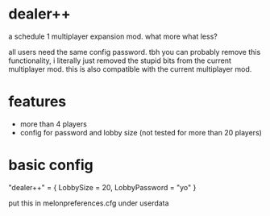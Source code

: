 # dealer++
a schedule 1 multiplayer expansion mod. what more what less?

all users need the same config password. tbh you can probably remove this functionality, i literally just removed the stupid bits from the current multiplayer mod.
this is also compatible with the current multiplayer mod. 

# features
- more than 4 players
- config for password and lobby size (not tested for more than 20 players)

# basic config
"dealer++" = { LobbySize = 20, LobbyPassword = "yo" }

put this in melonpreferences.cfg under userdata
